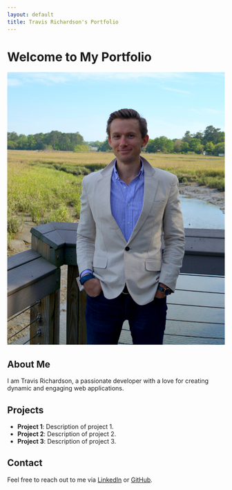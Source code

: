 ```yaml
---
layout: default
title: Travis Richardson's Portfolio
---
```


# Welcome to My Portfolio

![Travis Richardson](TRLinkedIn.jpg)

## About Me
I am Travis Richardson, a passionate developer with a love for creating dynamic and engaging web applications.

## Projects
- **Project 1**: Description of project 1.
- **Project 2**: Description of project 2.
- **Project 3**: Description of project 3.

## Contact
Feel free to reach out to me via [LinkedIn](https://www.linkedin.com/in/travisrichardson) or [GitHub](https://github.com/TBRich88).